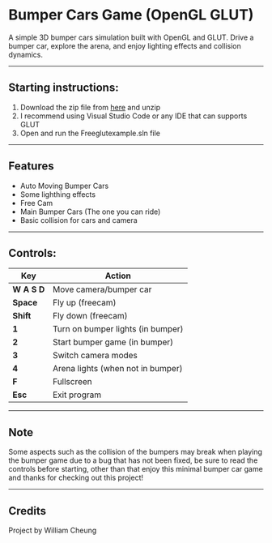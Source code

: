 # Bumper Cars Game (OpenGL GLUT) 
A simple 3D bumper cars simulation built with OpenGL and GLUT. Drive a bumper car, explore the arena, and enjoy lighting effects and collision dynamics.

---

## Starting instructions:
1. Download the zip file from [here](https://drive.google.com/file/d/1raFOiHgEf1FbrqpdGgbqAGtzlo0EReEj/view?usp=drive_link) and unzip
2. I recommend using Visual Studio Code or any IDE that can supports GLUT
3. Open and run the Freeglutexample.sln file

---

## Features

- Auto Moving Bumper Cars
- Some lighthing effects
- Free Cam
- Main Bumper Cars (The one you can ride)
- Basic collision for cars and camera
---

## Controls:

| Key         | Action                                 |
|-------------|----------------------------------------|
| **W A S D** | Move camera/bumper car                 |
| **Space**   | Fly up (freecam)                       |
| **Shift**   | Fly down (freecam)                     |
| **1**       | Turn on bumper lights (in bumper)      |
| **2**       | Start bumper game (in bumper)          |
| **3**       | Switch camera modes                    |
| **4**       | Arena lights (when not in bumper)      |
| **F**       | Fullscreen                             |
| **Esc**     | Exit program                           |

---

## Note
Some aspects such as the collision of the bumpers may break when playing the bumper game due to a bug that has not been fixed, be sure to read the controls before starting, other than that enjoy this minimal bumper car game and thanks for checking out this project!

---

## Credits
Project by William Cheung



